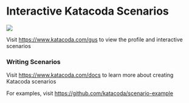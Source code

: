 # Interactive Katacoda Scenarios

[![](http://shields.katacoda.com/katacoda/gus/count.svg)](https://www.katacoda.com/gus "Get your profile on Katacoda.com")

Visit https://www.katacoda.com/gus to view the profile and interactive scenarios

### Writing Scenarios
Visit https://www.katacoda.com/docs to learn more about creating Katacoda scenarios

For examples, visit https://github.com/katacoda/scenario-example
